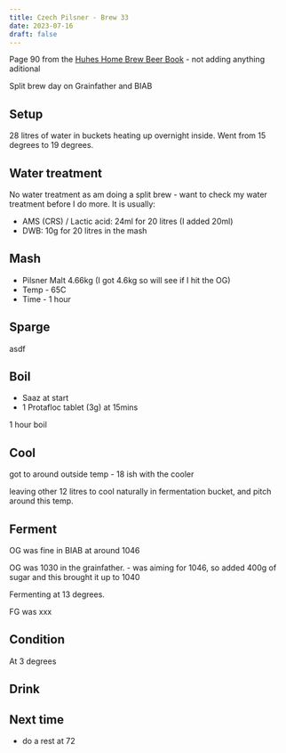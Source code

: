 ```yaml
---
title: Czech Pilsner - Brew 33 
date: 2023-07-16
draft: false 
---
```


<!-- [https://share.brewfather.app/36b9wFHyxgBxgw](https://share.brewfather.app/36b9wFHyxgBxgw) similar recipe that I am making. I'm going for 3.8% as it is hot weather and the beer is for a party. -->

Page 90 from the [Huhes Home Brew Beer Book]() - not adding anything aditional

Split brew day on Grainfather and BIAB 

<!-- [![pot](/images/2023-06-06/3.jpg "treatment")](/images/2023-06-06/3.jpg) -->

## Setup

28 litres of water in buckets heating up overnight inside. Went from 15 degrees to 19 degrees.

## Water treatment

No water treatment as am doing a split brew - want to check my water treatment before I do more. It is usually: 

- AMS (CRS) / Lactic acid: 24ml for 20 litres (I added 20ml)
- DWB: 10g for 20 litres in the mash 

## Mash

- Pilsner Malt 4.66kg (I got 4.6kg so will see if I hit the OG)
- Temp - 65C 
- Time - 1 hour 

## Sparge
asdf


## Boil


- Saaz at start
- 1 Protafloc tablet (3g) at 15mins

1 hour boil

## Cool

got to around outside temp - 18 ish with the cooler

leaving other 12 litres to cool naturally in fermentation bucket, and pitch around this temp.

## Ferment 

OG was fine in BIAB at around 1046

OG was 1030 in the grainfather. - was aiming for 1046, so added 400g of sugar and this brought it up to 1040

Fermenting at 13 degrees.

FG was xxx

## Condition

At 3 degrees

## Drink


## Next time

- do a rest at 72 

